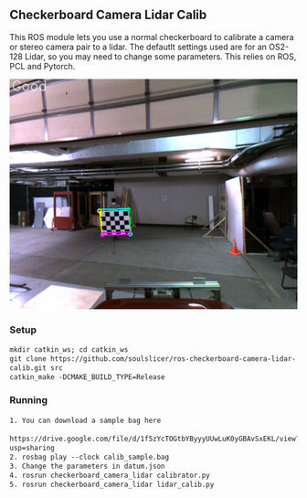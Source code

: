 ## Checkerboard Camera Lidar Calib

This ROS module lets you use a normal checkerboard to calibrate a camera or stereo camera pair to a lidar. The defautlt settings used are for an OS2-128 Lidar, so you may need to change some parameters. This relies on ROS, PCL and Pytorch.

![Upsampling](https://github.com/soulslicer/ros-checkerboard-camera-lidar-calib/blob/main/img/1.png?raw=true)

### Setup

```
mkdir catkin_ws; cd catkin_ws
git clone https://github.com/soulslicer/ros-checkerboard-camera-lidar-calib.git src
catkin_make -DCMAKE_BUILD_TYPE=Release
```

### Running

```
1. You can download a sample bag here
	https://drive.google.com/file/d/1f5zYcTOGtbYByyyUUwLuK0yGBAvSxEKL/view?usp=sharing
2. rosbag play --clock calib_sample.bag
3. Change the parameters in datum.json
4. rosrun checkerboard_camera_lidar calibrator.py
5. rosrun checkerboard_camera_lidar lidar_calib.py
```

